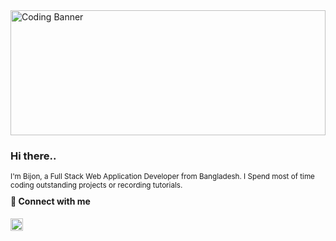 <div style="object-fit:cover">
  <img src="https://www.canva.com/design/DAGgsVk20fo/cT-2PxB7wyiVQOONRWRZDw/edit?utm_content=DAGgsVk20fo&utm_campaign=designshare&utm_medium=link2&utm_source=sharebutton" alt="Coding Banner" style="width:100%; max-height:200px; object-fit:cover;">
</div>

<h3>Hi there..</h3>
<small>I'm Bijon, a Full Stack Web Application Developer from  Bangladesh. I Spend most of time coding outstanding projects or recording tutorials.</small>



<h4 style="margin-top:10px">🚀 Connect with me</h4>

<img src="https://cdn4.iconfinder.com/data/icons/logos-3/600/React.js_logo-512.png" 
  style="width:20px" alt="react"/>
